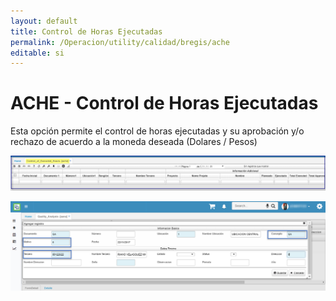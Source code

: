 ```yaml
---
layout: default
title: Control de Horas Ejecutadas
permalink: /Operacion/utility/calidad/bregis/ache
editable: si
---
```


# ACHE - Control de Horas Ejecutadas

Esta opción permite el control de horas ejecutadas y su aprobación y/o rechazo de acuerdo a la moneda deseada (Dolares / Pesos)

![](ache1.png)

![](aana.png)

